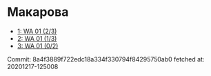 # Макарова
- [1: WA 01 (2/3)](1.md)
- [2: WA 01 (1/3)](2.md)
- [3: WA 01 (0/2)](3.md)

Commit: 8a4f3889f722edc18a334f330794f84295750ab0
 fetched at: 20201217-125008
